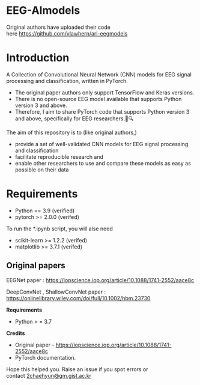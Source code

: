 # EEG-AImodels
 
Original authors have uploaded their code here https://github.com/vlawhern/arl-eegmodels


# Introduction
A Collection of Convolutional Neural Network (CNN) models for EEG signal processing and classification, written in PyTorch. 

- The original paper authors only support TensorFlow and Keras versions.
- There is no open-source EEG model available that supports Python version 3 and above.
- Therefore, I aim to share PyTorch code that supports Python version 3 and above, specifically for EEG researchers.🧠🔍

The aim of this repository is to (like original authors,)
- provide a set of well-validated CNN models for EEG signal processing and classification
- facilitate reproducible research and
- enable other researchers to use and compare these models as easy as possible on their data


# Requirements
- Python == 3.9 (verified)
- pytorch >= 2.0.0 (verifed)

To run the *.ipynb script, you will alse need
- scikit-learn >= 1.2.2 (verifed)
- matplotlib >= 3.7.1 (verifed)


## Original papers

EEGNet paper : https://iopscience.iop.org/article/10.1088/1741-2552/aace8c

DeepConvNet , ShallowConvNet paper : https://onlinelibrary.wiley.com/doi/full/10.1002/hbm.23730

**Requirements**

- Python > = 3.7

**Credits**

- Original paper - https://iopscience.iop.org/article/10.1088/1741-2552/aace8c
- PyTorch documentation.

Hope this helped you. Raise an issue if you spot errors or contact 2chaehyun@gm.gist.ac.kr
